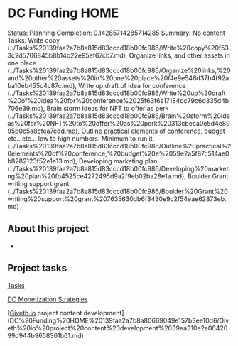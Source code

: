 # DC Funding HOME

Status: Planning
Completion: 0.14285714285714285
Summary: No content
Tasks: Write copy  (../Tasks%20139faa2a7b8a815d83cccd18b00fc986/Write%20copy%20f533c2d5706845b8b14b22e95ef67cb7.md), Organize links, and other assets in one place (../Tasks%20139faa2a7b8a815d83cccd18b00fc986/Organize%20links,%20and%20other%20assets%20in%20one%20place%20f4e9e546d37b4f92aba10eb455c4c87c.md), Write up draft of idea for conference  (../Tasks%20139faa2a7b8a815d83cccd18b00fc986/Write%20up%20draft%20of%20idea%20for%20conference%2025f63f6a17184dc79c6d335d4b706e39.md), Brain storm Ideas for NFT to offer as perk (../Tasks%20139faa2a7b8a815d83cccd18b00fc986/Brain%20storm%20Ideas%20for%20NFT%20to%20offer%20as%20perk%20313cbeca0e5d4e8995b0c5a8cfea7cdd.md), Outline practical elements of conference, budget etc…etc… low to high numbers. Minimum to run it. (../Tasks%20139faa2a7b8a815d83cccd18b00fc986/Outline%20practical%20elements%20of%20conference,%20budget%20e%2059e2a5f87c514ae0b8282123f52e1e13.md), Developing marketing plan (../Tasks%20139faa2a7b8a815d83cccd18b00fc986/Developing%20marketing%20plan%20fb4525ce4272495d9a2f9eb02ba28e1a.md), Boulder Grant writing support grant (../Tasks%20139faa2a7b8a815d83cccd18b00fc986/Boulder%20Grant%20writing%20support%20grant%207635630db6f3430e9c2f54eae62873eb.md)

## About this project

- 

## Project tasks

[Tasks](DC%20Funding%20HOME%20139faa2a7b8a80669049e157b3ee10d6/Tasks%20139faa2a7b8a81f7929ee71d887cca70.csv)

[DC Monetization Strategies](DC%20Funding%20HOME%20139faa2a7b8a80669049e157b3ee10d6/DC%20Monetization%20Strategies%20125faa2a7b8a80a497f2e98ad6ff98c0.md)

[[Giveth.io](http://Giveth.io) project content development](DC%20Funding%20HOME%20139faa2a7b8a80669049e157b3ee10d6/Giveth%20io%20project%20content%20development%2039ea310e2a0642099d944b9658361b61.md)